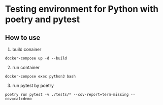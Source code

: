 # Testing environment for Python with poetry and pytest

## How to use
1. build conainer
  ```
  docker-compose up -d --build
  ```

2. run container
  ```
  docker-compose exec python3 bash
  ```

3. run pytest by poetry
  ```
  poetry run pytest -v ./tests/* --cov-report=term-missing --cov=calcdemo 
  ```

